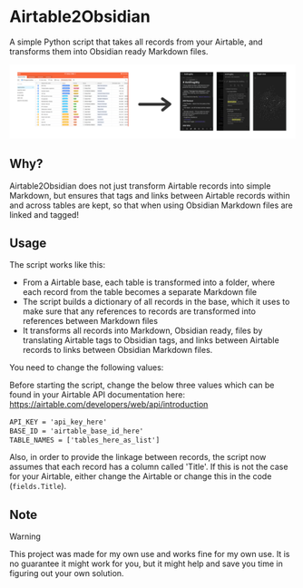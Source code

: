# Airtable2Obsidian
A simple Python script that takes all records from your Airtable, and transforms them into Obsidian ready Markdown files. 

![picture](airtable2obsidian.png)

## Why?
Airtable2Obsidian does not just transform Airtable records into simple Markdown, but ensures that tags and links between Airtable records within and across tables are kept, so that when using Obsidian Markdown files are linked and tagged!

## Usage
The script works like this:

- From a Airtable base, each table is transformed into a folder, where each record from the table becomes a separate Markdown file
- The script builds a dictionary of all records in the base, which it uses to make sure that any references to records are transformed into references between Markdown files
- It transforms all records into Markdown, Obsidian ready, files by translating Airtable tags to Obsidian tags, and links between Airtable records to links between Obsidian Markdown files.

You need to change the following values:

Before starting the script, change the below three values which can be found in your Airtable API documentation here: https://airtable.com/developers/web/api/introduction

```
API_KEY = 'api_key_here'
BASE_ID = 'airtable_base_id_here'
TABLE_NAMES = ['tables_here_as_list']
```

Also, in order to provide the linkage between records, the script now assumes that each record has a column called 'Title'. If this is not the case for your Airtable, either change the Airtable or change this in the code (`fields.Title`).

## Note
> [!WARNING]
> This project was made for my own use and works fine for my own use. It is no guarantee it might work for you, but it might help and save you time in figuring out your own solution.

